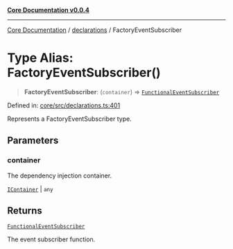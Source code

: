 [**Core Documentation v0.0.4**](../../README.md)

***

[Core Documentation](../../modules.md) / [declarations](../README.md) / FactoryEventSubscriber

# Type Alias: FactoryEventSubscriber()

> **FactoryEventSubscriber**: (`container`) => [`FunctionalEventSubscriber`](FunctionalEventSubscriber.md)

Defined in: [core/src/declarations.ts:401](https://github.com/stonemjs/core/blob/8c14a336c794eb98d8513b950cb1c2786962eaaf/src/declarations.ts#L401)

Represents a FactoryEventSubscriber type.

## Parameters

### container

The dependency injection container.

[`IContainer`](IContainer.md) | `any`

## Returns

[`FunctionalEventSubscriber`](FunctionalEventSubscriber.md)

The event subscriber function.
